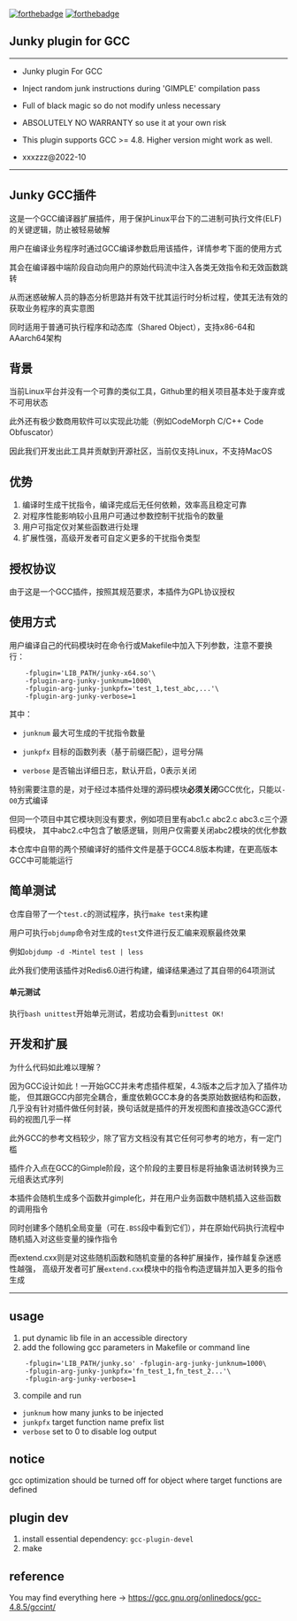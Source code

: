[![forthebadge](https://forthebadge.com/images/badges/open-source.svg)](https://forthebadge.com)
[![forthebadge](https://forthebadge.com/images/badges/made-with-c-plus-plus.svg)](https://forthebadge.com)

## Junky plugin for GCC

----------------------------------------------------------------------------
* Junky plugin For GCC

* Inject random junk instructions during 'GIMPLE' compilation pass
* Full of black magic so do not modify unless necessary
* ABSOLUTELY NO WARRANTY so use it at your own risk

* This plugin supports GCC >= 4.8. Higher version might work as well.

* xxxzzz@2022-10
----------------------------------------------------------------------------


## Junky GCC插件

这是一个GCC编译器扩展插件，用于保护Linux平台下的二进制可执行文件(ELF)的关键逻辑，防止被轻易破解

用户在编译业务程序时通过GCC编译参数启用该插件，详情参考下面的使用方式

其会在编译器中端阶段自动向用户的原始代码流中注入各类无效指令和无效函数跳转

从而迷惑破解人员的静态分析思路并有效干扰其运行时分析过程，使其无法有效的获取业务程序的真实意图

同时适用于普通可执行程序和动态库（Shared Object），支持x86-64和AAarch64架构

## 背景

当前Linux平台并没有一个可靠的类似工具，Github里的相关项目基本处于废弃或不可用状态

此外还有极少数商用软件可以实现此功能（例如CodeMorph C/C++ Code Obfuscator）

因此我们开发出此工具并贡献到开源社区，当前仅支持Linux，不支持MacOS

## 优势

1. 编译时生成干扰指令，编译完成后无任何依赖，效率高且稳定可靠
2. 对程序性能影响较小且用户可通过参数控制干扰指令的数量
3. 用户可指定仅对某些函数进行处理
4. 扩展性强，高级开发者可自定义更多的干扰指令类型

## 授权协议

由于这是一个GCC插件，按照其规范要求，本插件为GPL协议授权

## 使用方式

用户编译自己的代码模块时在命令行或Makefile中加入下列参数，注意不要换行：

```
    -fplugin='LIB_PATH/junky-x64.so'\
    -fplugin-arg-junky-junknum=1000\
    -fplugin-arg-junky-junkpfx='test_1,test_abc,...'\
    -fplugin-arg-junky-verbose=1
```

其中：

* ```junknum``` 最大可生成的干扰指令数量

* ```junkpfx``` 目标的函数列表（基于前缀匹配），逗号分隔

* ```verbose``` 是否输出详细日志，默认开启，0表示关闭

特别需要注意的是，对于经过本插件处理的源码模块**必须关闭**GCC优化，只能以```-O0```方式编译

但同一个项目中其它模块则没有要求，例如项目里有abc1.c abc2.c abc3.c三个源码模块，
其中abc2.c中包含了敏感逻辑，则用户仅需要关闭abc2模块的优化参数

本仓库中自带的两个预编译好的插件文件是基于GCC4.8版本构建，在更高版本GCC中可能能运行

## 简单测试

仓库自带了一个```test.c```的测试程序，执行```make test```来构建

用户可执行```objdump```命令对生成的```test```文件进行反汇编来观察最终效果

例如```objdump -d -Mintel test | less```

此外我们使用该插件对Redis6.0进行构建，编译结果通过了其自带的64项测试

#### 单元测试

执行```bash unittest```开始单元测试，若成功会看到```unittest OK!```

## 开发和扩展

为什么代码如此难以理解？

因为GCC设计如此！一开始GCC并未考虑插件框架，4.3版本之后才加入了插件功能，
但其跟GCC内部完全耦合，重度依赖GCC本身的各类原始数据结构和函数，
几乎没有针对插件做任何封装，换句话就是插件的开发视图和直接改造GCC源代码的视图几乎一样

此外GCC的参考文档较少，除了官方文档没有其它任何可参考的地方，有一定门槛

插件介入点在GCC的Gimple阶段，这个阶段的主要目标是将抽象语法树转换为三元组表达式序列

本插件会随机生成多个函数并gimple化，并在用户业务函数中随机插入这些函数的调用指令

同时创建多个随机全局变量（可在```.BSS```段中看到它们），并在原始代码执行流程中随机插入对这些变量的操作指令

而extend.cxx则是对这些随机函数和随机变量的各种扩展操作，操作越复杂迷惑性越强，
高级开发者可扩展```extend.cxx```模块中的指令构造逻辑并加入更多的指令生成

---

## usage

1. put dynamic lib file in an accessible directory
2. add the following gcc parameters in Makefile or command line

```
    -fplugin='LIB_PATH/junky.so' -fplugin-arg-junky-junknum=1000\
    -fplugin-arg-junky-junkpfx='fn_test_1,fn_test_2...'\
    -fplugin-arg-junky-verbose=1
```

3. compile and run

* ```junknum``` how many junks to be injected
* ```junkpfx``` target function name prefix list
* ```verbose``` set to 0 to disable log output

## notice

gcc optimization should be turned off for object where target functions are defined

## plugin dev

1. install essential dependency: ```gcc-plugin-devel```
2. make

## reference

You may find everything here -> https://gcc.gnu.org/onlinedocs/gcc-4.8.5/gccint/
